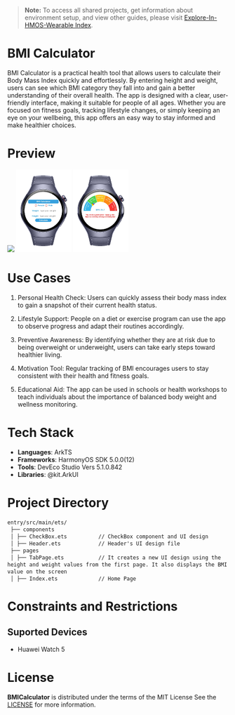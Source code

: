 > **Note:** To access all shared projects, get information about environment setup, and view other guides, please visit [Explore-In-HMOS-Wearable Index](https://github.com/Explore-In-HMOS-Wearable/hmos-index).

# BMI Calculator

BMI Calculator is a practical health tool that allows users to calculate their Body Mass Index quickly and effortlessly. By entering height and weight, users can see which BMI category they fall into and gain a better understanding of their overall health. The app is designed with a clear, user-friendly interface, making it suitable for people of all ages. Whether you are focused on fitness goals, tracking lifestyle changes, or simply keeping an eye on your wellbeing, this app offers an easy way to stay informed and make healthier choices.

# Preview

<div>
   <img src="./images/Animation1.gif" width="25%"/>
   <img src="./images/output1.png" width="25%"/>
   <img src="./images/output2.png" width="25%"/>
</div>

# Use Cases

1. Personal Health Check: Users can quickly assess their body mass index to gain a snapshot of their current health status.

2. Lifestyle Support: People on a diet or exercise program can use the app to observe progress and adapt their routines accordingly.

3. Preventive Awareness: By identifying whether they are at risk due to being overweight or underweight, users can take early steps toward healthier living.

4. Motivation Tool: Regular tracking of BMI encourages users to stay consistent with their health and fitness goals.

5. Educational Aid: The app can be used in schools or health workshops to teach individuals about the importance of balanced body weight and wellness monitoring.

# Tech Stack

- **Languages**: ArkTS
- **Frameworks**: HarmonyOS SDK 5.0.0(12)
- **Tools**: DevEco Studio Vers 5.1.0.842
- **Libraries**: @kit.ArkUI

# Project Directory
   ```
   entry/src/main/ets/
    ├── components
    │ ├── CheckBox.ets          // CheckBox component and UI design
    │ ├── Header.ets            // Header's UI design file
    ├── pages
    │ ├── TabPage.ets           // It creates a new UI design using the height and weight values from the first page. It also displays the BMI value on the screen            
    │ ├── Index.ets             // Home Page
   ```

# Constraints and Restrictions
## Suported Devices
- Huawei Watch 5

# License
**BMICalculator** is distributed under the terms of the MIT License
See the [LICENSE](./LICENSE) for more information.